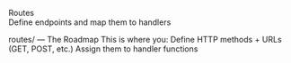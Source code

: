 Routes	
Define endpoints and map them to handlers

routes/ — The Roadmap
This is where you:
Define HTTP methods + URLs (GET, POST, etc.)
Assign them to handler functions

 